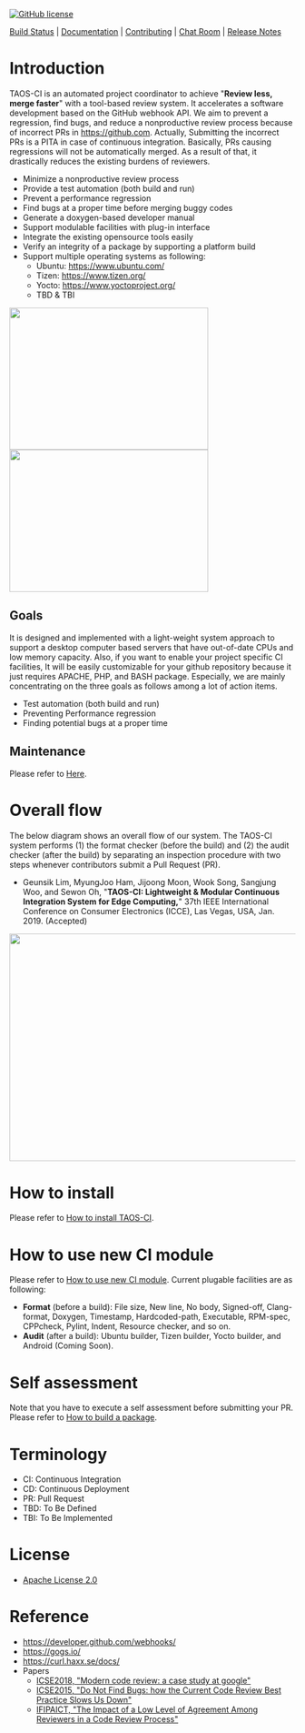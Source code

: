 [![GitHub license](https://dmlc.github.io/img/apache2.svg)](./LICENSE)

[Build Status](http://invain.mooo.com/TAOS-CI/ci/taos/) |
[Documentation](ci/doc/doxygen-documentation.md) |
[Contributing](ci/doc/contributing.md) |
[Chat Room](https://gitter.im/login) |
[Release Notes](https://github.com/nnsuite/TAOS-CI/wiki/Release-Plan)


# Introduction
TAOS-CI is an automated project coordinator to achieve "**Review less, merge faster**" with a tool-based review system. It accelerates a software development based on the GitHub webhook API. We aim to prevent a regression, find bugs, and reduce a nonproductive review process because of incorrect PRs in https://github.com. Actually, Submitting the incorrect PRs is a PITA in case of continuous integration. Basically, PRs causing regressions will not be automatically merged. As a result of that, it drastically reduces the existing burdens of reviewers.

- Minimize a nonproductive review process
- Provide a test automation (both build and run)
- Prevent a performance regression
- Find bugs at a proper time before merging buggy codes
- Generate a doxygen-based developer manual
- Support modulable facilities with plug-in interface
- Integrate the existing opensource tools easily
- Verify an integrity of a package by supporting a platform build
- Support multiple operating systems as following:
  - Ubuntu: https://www.ubuntu.com/
  - Tizen: https://www.tizen.org/
  - Yocto: https://www.yoctoproject.org/
  - TBD & TBI

<img src=./image/screenshot01.png border=0 width=350 height=250></img>
<img src=./image/screenshot03.png border=0 width=350 height=250></img>


## Goals	
It is designed and implemented with a light-weight system approach to support a desktop computer based servers that have out-of-date CPUs and low memory capacity. Also, if you want to enable your project specific CI facilities, It will be easily customizable for your github repository because it just requires APACHE, PHP, and BASH package. Especially, we are mainly concentrating on the three goals as follows among a lot of action items.

* Test automation (both build and run)
* Preventing Performance regression
* Finding potential bugs at a proper time

## Maintenance
Please refer to [Here](./ci/doc/maintenance.md).

# Overall flow
The below diagram shows an overall flow of our system. The TAOS-CI system performs (1) the format checker (before the build) and (2) the audit checker (after the build) by separating an inspection procedure with two steps whenever contributors submit a Pull Request (PR).

* Geunsik Lim, MyungJoo Ham, Jijoong Moon, Wook Song, Sangjung Woo, and Sewon Oh, "**TAOS-CI: Lightweight & Modular Continuous Integration System for Edge Computing,**" 37th IEEE International Conference on Consumer Electronics (ICCE), Las Vegas, USA, Jan. 2019. (Accepted)

<img src=./image/architecture.png border=0 width=550 height=400></img>

# How to install
Please refer to [How to install TAOS-CI](ci/doc/how-to-install-taos-ci.md).

# How to use new CI module
Please refer to [How to use new CI module](ci/doc/how-to-use-taos-ci-module.md).
Current plugable facilities are as following:
   - **Format** (before a build): File size, New line, No body, Signed-off, Clang-format, Doxygen, Timestamp, Hardcoded-path, Executable, RPM-spec, CPPcheck, Pylint, Indent, Resource checker, and so on.
   - **Audit** (after a build): Ubuntu builder, Tizen builder, Yocto builder, and Android (Coming Soon).

# Self assessment
Note that you have to execute a self assessment before submitting your PR.
Please refer to [How to build a package](ci/doc/self-assessment-before-submitting-pr.md).

# Terminology
* CI: Continuous Integration
* CD: Continuous Deployment
* PR: Pull Request
* TBD: To Be Defined
* TBI: To Be Implemented

# License
* [Apache License 2.0](LICENSE)

# Reference
* https://developer.github.com/webhooks/
* https://gogs.io/
* https://curl.haxx.se/docs/ 
* Papers
   * [ICSE2018, "Modern code review: a case study at google"](https://dl.acm.org/citation.cfm?id=3183525)
   * [ICSE2015, "Do Not Find Bugs: how the Current Code Review Best Practice Slows Us Down"](https://dl.acm.org/citation.cfm?id=2819015)
   * [IFIPAICT, "The Impact of a Low Level of Agreement Among Reviewers in a Code Review Process"](https://link.springer.com/chapter/10.1007/978-3-319-39225-7_8)
